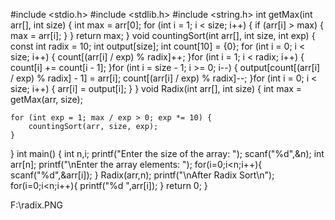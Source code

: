 #include <stdio.h>
#include <stdlib.h>
#include <string.h>
int getMax(int arr[], int size) {
    int max = arr[0];
    for (int i = 1; i < size; i++) {
        if (arr[i] > max) {
            max = arr[i];
        }
    }
    return max;
}
void countingSort(int arr[], int size, int exp) {
    const int radix = 10;
    int output[size];
    int count[10] = {0};
	for (int i = 0; i < size; i++) {
        count[(arr[i] / exp) % radix]++;
    }for (int i = 1; i < radix; i++) {
        count[i] += count[i - 1];
    }for (int i = size - 1; i >= 0; i--) {
        output[count[(arr[i] / exp) % radix] - 1] = arr[i];
        count[(arr[i] / exp) % radix]--;
    }for (int i = 0; i < size; i++) {
        arr[i] = output[i];
    }
}
void Radix(int arr[], int size) {
    int max = getMax(arr, size);

    for (int exp = 1; max / exp > 0; exp *= 10) {
        countingSort(arr, size, exp);
    }
}
int main() {
    int n,i;
    printf("Enter the size of the array: ");
    scanf("%d",&n);
    int arr[n];
    printf("\nEnter the array elements: ");
    for(i=0;i<n;i++){
    	scanf("%d",&arr[i]);
	}
    Radix(arr,n);
    printf("\nAfter Radix Sort\n");
    for(i=0;i<n;i++){
    	printf("%d ",arr[i]);
	}
	return 0;
}

F:\radix.PNG
